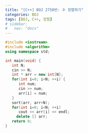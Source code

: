 ```yaml
---
title: "[C++] BOJ 2750번: 수 정렬하기"
categories: BOJ
tags: [BOJ, C++, 정렬]
# sidebar:
#   nav: "docs"
---
```


<!-- {% linkpreview "https://www.acmicpc.net/problem/2750" %}{: .notice}
<br> -->

```cpp
#include <iostream>
#include <algorithm>
using namespace std;

int main(void) {
   int N;
   cin >> N; 
   int * arr = new int[N];
   for(int i=0; i<N; ++i) {
      int num;
      cin >> num;
      arr[i] = num;
   }
   sort(arr, arr+N);
   for(int i=0; i<N; ++i)
      cout << arr[i] << endl;
	 delete [] arr;
   return 0;
}
```